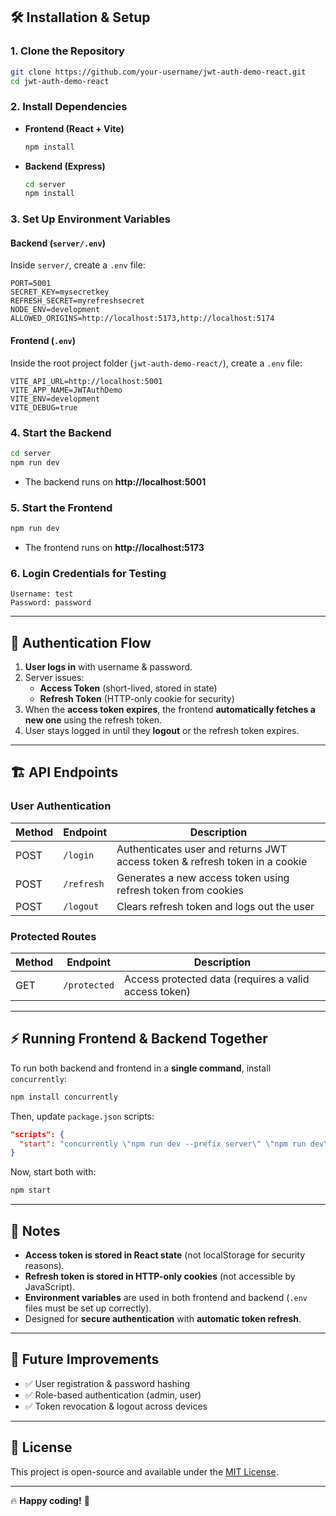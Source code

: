 ## 🛠 Installation & Setup

### **1. Clone the Repository**

```sh
git clone https://github.com/your-username/jwt-auth-demo-react.git
cd jwt-auth-demo-react
```

### **2. Install Dependencies**

- **Frontend (React + Vite)**
  ```sh
  npm install
  ```
- **Backend (Express)**
  ```sh
  cd server
  npm install
  ```

### **3. Set Up Environment Variables**

#### **Backend (`server/.env`)**

Inside `server/`, create a `.env` file:

```env
PORT=5001
SECRET_KEY=mysecretkey
REFRESH_SECRET=myrefreshsecret
NODE_ENV=development
ALLOWED_ORIGINS=http://localhost:5173,http://localhost:5174
```

#### **Frontend (`.env`)**

Inside the root project folder (`jwt-auth-demo-react/`), create a `.env` file:

```env
VITE_API_URL=http://localhost:5001
VITE_APP_NAME=JWTAuthDemo
VITE_ENV=development
VITE_DEBUG=true
```

### **4. Start the Backend**

```sh
cd server
npm run dev
```

- The backend runs on **http://localhost:5001**

### **5. Start the Frontend**

```sh
npm run dev
```

- The frontend runs on **http://localhost:5173**

### **6. Login Credentials for Testing**

```
Username: test
Password: password
```

---

## 🔐 Authentication Flow

1. **User logs in** with username & password.
2. Server issues:
   - **Access Token** (short-lived, stored in state)
   - **Refresh Token** (HTTP-only cookie for security)
3. When the **access token expires**, the frontend **automatically fetches a new one** using the refresh token.
4. User stays logged in until they **logout** or the refresh token expires.

---

## 🏗 API Endpoints

### **User Authentication**

| Method | Endpoint   | Description                                                                 |
| ------ | ---------- | --------------------------------------------------------------------------- |
| POST   | `/login`   | Authenticates user and returns JWT access token & refresh token in a cookie |
| POST   | `/refresh` | Generates a new access token using refresh token from cookies               |
| POST   | `/logout`  | Clears refresh token and logs out the user                                  |

### **Protected Routes**

| Method | Endpoint     | Description                                           |
| ------ | ------------ | ----------------------------------------------------- |
| GET    | `/protected` | Access protected data (requires a valid access token) |

---

## ⚡ Running Frontend & Backend Together

To run both backend and frontend in a **single command**, install `concurrently`:

```sh
npm install concurrently
```

Then, update `package.json` scripts:

```json
"scripts": {
  "start": "concurrently \"npm run dev --prefix server\" \"npm run dev\""
}
```

Now, start both with:

```sh
npm start
```

---

## 📌 Notes

- **Access token is stored in React state** (not localStorage for security reasons).
- **Refresh token is stored in HTTP-only cookies** (not accessible by JavaScript).
- **Environment variables** are used in both frontend and backend (`.env` files must be set up correctly).
- Designed for **secure authentication** with **automatic token refresh**.

---

## 🎯 Future Improvements

- ✅ User registration & password hashing
- ✅ Role-based authentication (admin, user)
- ✅ Token revocation & logout across devices

---

## 📜 License

This project is open-source and available under the [MIT License](LICENSE).

---

🔥 **Happy coding!** 🚀
